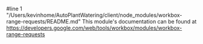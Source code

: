 #line 1 "/Users/kevinhome/AutoPlantWatering/client/node_modules/workbox-range-requests/README.md"
This module's documentation can be found at https://developers.google.com/web/tools/workbox/modules/workbox-range-requests
